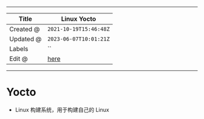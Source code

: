 -----

| Title     | Linux Yocto                                         |
| --------- | --------------------------------------------------- |
| Created @ | `2021-10-19T15:46:48Z`                              |
| Updated @ | `2023-06-07T10:01:21Z`                              |
| Labels    | \`\`                                                |
| Edit @    | [here](https://github.com/junxnone/linux/issues/84) |

-----

# Yocto

  - Linux 构建系统，用于构建自己的 Linux
